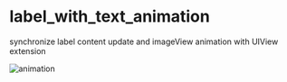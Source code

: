 # label_with_text_animation




synchronize label content update and imageView animation with UIView extension




![animation](https://user-images.githubusercontent.com/32973628/50466528-ea09f480-0952-11e9-9636-ea9315240b35.gif)
